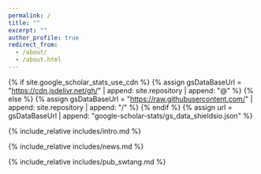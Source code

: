 ```yaml
---
permalink: /
title: ""
excerpt: ""
author_profile: true
redirect_from: 
  - /about/
  - /about.html
---
```


{% if site.google_scholar_stats_use_cdn %}
{% assign gsDataBaseUrl = "https://cdn.jsdelivr.net/gh/" | append: site.repository | append: "@" %}
{% else %}
{% assign gsDataBaseUrl = "https://raw.githubusercontent.com/" | append: site.repository | append: "/" %}
{% endif %}
{% assign url = gsDataBaseUrl | append: "google-scholar-stats/gs_data_shieldsio.json" %}

<!-- ref: https://github.com/RayeRen/rayeren.github.io/tree/main/_pages/includes -->

<span class='anchor' id='about-me'></span>

{% include_relative includes/intro.md %}

<!-- {% include_relative includes/research_interests.md %} -->

{% include_relative includes/news.md %}

<!-- {% include_relative includes/pub.md %} -->

{% include_relative includes/pub_swtang.md %}

<!-- {% include_relative includes/experience.md %} -->

<!-- {% include_relative includes/services.md %} -->

<!-- {% include_relative includes/misc.md %} -->

